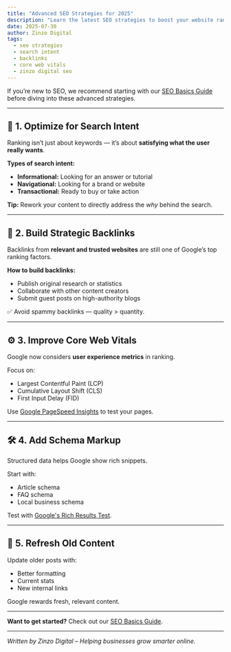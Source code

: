 ```yaml
---
title: "Advanced SEO Strategies for 2025"
description: "Learn the latest SEO strategies to boost your website ranking and traffic in 2025. From search intent to backlinks and Core Web Vitals."
date: 2025-07-30
author: Zinzo Digital
tags:
  - seo strategies
  - search intent
  - backlinks
  - core web vitals
  - zinzo digital seo
---
```


If you’re new to SEO, we recommend starting with our [SEO Basics Guide](https://sites.google.com/view/zinzodigital/blog/seo-basics) before diving into these advanced strategies.

---

## 🧐 1. Optimize for Search Intent

Ranking isn’t just about keywords — it’s about **satisfying what the user really wants**.

**Types of search intent:**

- **Informational:** Looking for an answer or tutorial  
- **Navigational:** Looking for a brand or website  
- **Transactional:** Ready to buy or take action  

**Tip:** Rework your content to directly address the *why* behind the search.

---

## 🔗 2. Build Strategic Backlinks

Backlinks from **relevant and trusted websites** are still one of Google’s top ranking factors.

**How to build backlinks:**

- Publish original research or statistics  
- Collaborate with other content creators  
- Submit guest posts on high-authority blogs  

✅ Avoid spammy backlinks — quality > quantity.

---

## ⚙️ 3. Improve Core Web Vitals

Google now considers **user experience metrics** in ranking.

Focus on:

- Largest Contentful Paint (LCP)  
- Cumulative Layout Shift (CLS)  
- First Input Delay (FID)  

Use [Google PageSpeed Insights](https://pagespeed.web.dev/) to test your pages.

---

## 🛠️ 4. Add Schema Markup

Structured data helps Google show rich snippets.

Start with:

- Article schema  
- FAQ schema  
- Local business schema  

Test with [Google's Rich Results Test](https://search.google.com/test/rich-results).

---

## 🔄 5. Refresh Old Content

Update older posts with:

- Better formatting  
- Current stats  
- New internal links  

Google rewards fresh, relevant content.

---

**Want to get started?** Check out our [SEO Basics Guide](https://sites.google.com/view/zinzodigital/blog/seo-basics).

---

*Written by Zinzo Digital – Helping businesses grow smarter online.*